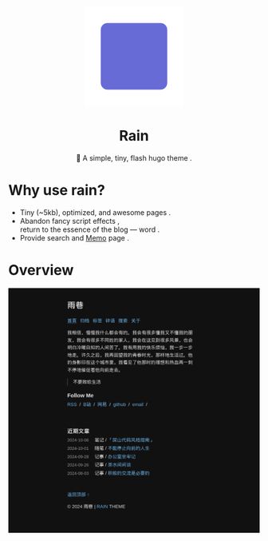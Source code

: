 <div align="center">

![rain](./static/favicon.svg)
<h1>Rain</h1>
<p>🌷 A simple, tiny, flash hugo theme .</p>

</div>

# Why use rain?
- Tiny (~5kb), optimized, and awesome pages .
- Abandon fancy script effects ,  
  return to the essence of the blog — word .
- Provide search and [Memo](https://github.com/rainto0322/memo) page .

# Overview
![overview](./assets/img/overview.png)